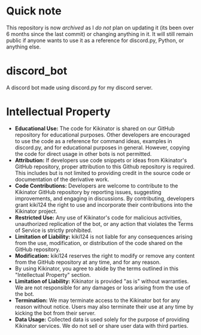 # __Quick note__
This repository is now *archived* as I *do not* plan on updating it (its been over 6 months since the last commit) or changing anything in it.
It will still remain public if anyone wants to use it as a reference for discord.py, Python, or anything else.

# discord_bot
A discord bot made using discord.py for my discord server.


# Intellectual Property
  * **Educational Use:** The code for Kikinator is shared on our GitHub repository for educational purposes. Other developers are encouraged to use the code as a reference for command ideas, examples in discord.py, and for educational purposes in general. However, copying the code for direct usage in other bots is not permitted.
  * **Attribution:** If developers use code snippets or ideas from Kikinator's GitHub repository, proper attribution to this Github repository is required. This includes but is not limited to providing credit in the source code or documentation of the derivative work.
  *  **Code Contributions:** Developers are welcome to contribute to the Kikinator GitHub repository by reporting issues, suggesting improvements, and engaging in discussions. By contributing, developers grant kiki124 the right to use and incorporate their contributions into the Kikinator project.
  * **Restricted Use:** Any use of Kikinator's code for malicious activities, unauthorized replication of the bot, or any action that violates the Terms of Service is strictly prohibited.
  * **Limitation of Liability:** kiki124 is not liable for any consequences arising from the use, modification, or distribution of the code shared on the GitHub repository.
  * **Modification:** kiki124 reserves the right to modify or remove any content from the GitHub repository at any time, and for any reason.
  * By using Kikinator, you agree to abide by the terms outlined in this "Intellectual Property" section.
  * **Limitation of Liability:** Kikinator is provided "as is" without warranties. We are not responsible for any damages or loss arising from the use of the bot.
  * **Termination:** We may terminate access to the Kikinator bot for any reason without notice. Users may also terminate their use at any time by kicking the bot from their server.
  * **Data Usage:** Collected data is used solely for the purpose of providing Kikinator services. We do not sell or share user data with third parties.
